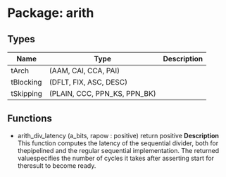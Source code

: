 # Package: arith

## Types

| Name      | Type                          | Description |
| --------- | ----------------------------- | ----------- |
| tArch     | (AAM, CAI, CCA, PAI)          |             |
| tBlocking | (DFLT, FIX, ASC, DESC)        |             |
| tSkipping | (PLAIN, CCC, PPN_KS, PPN_BK)  |             |
## Functions
- arith_div_latency <font id="function_arguments">(a_bits, rapow : positive) </font> <font id="function_return">return positive </font>
**Description**
This function computes the latency of the sequential divider, both for thepipelined and the regular sequential implementation. The returned valuespecifies the number of cycles it takes after asserting start for theresult to become ready.
